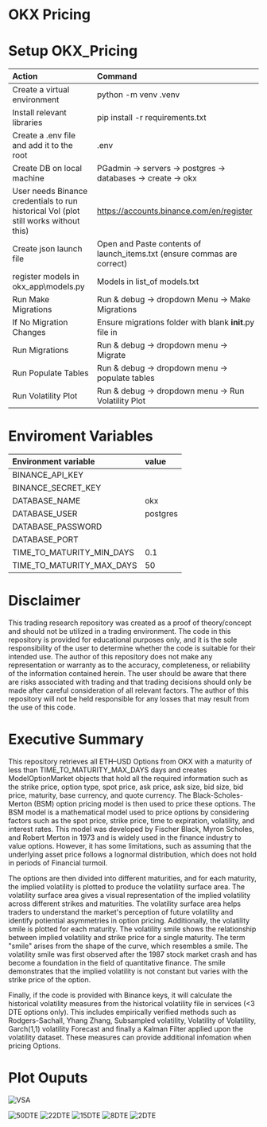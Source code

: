 
# **OKX Pricing**

# Setup OKX_Pricing

|Action|Command
| :-| :-
|Create a virtual environment| python -m venv .venv
|Install relevant libraries | pip install -r requirements.txt|
|Create a .env file and add it to the root | .env
|Create DB on local machine | PGadmin -> servers -> postgres -> databases -> create -> okx|
|User needs Binance credentials to run historical Vol (plot still works without this)| https://accounts.binance.com/en/register|
|Create json launch file| Open and Paste contents of launch_items.txt (ensure commas are correct)|
|register models in  okx_app\models.py | Models in list_of models.txt|
|Run Make Migrations|Run & debug -> dropdown Menu -> Make Migrations |
|If  No Migration Changes |Ensure migrations folder with blank __init__.py file in |
|Run Migrations|Run & debug -> dropdown menu -> Migrate |
|Run Populate Tables| Run & debug -> dropdown menu -> populate tables |
|Run Volatility Plot | Run & debug -> dropdown menu -> Run Volatility Plot |


# Enviroment Variables

|Environment variable|value|
| :-| :-
|BINANCE_API_KEY|
|BINANCE_SECRET_KEY|
|DATABASE_NAME|okx|
|DATABASE_USER|postgres|
|DATABASE_PASSWORD||
|DATABASE_PORT||
|TIME_TO_MATURITY_MIN_DAYS|0.1|
|TIME_TO_MATURITY_MAX_DAYS|50|


# Disclaimer

This trading research repository was created as a proof of theory/concept and should not be utilized in a trading environment. The code in this repository is provided for educational purposes only, and it is the sole responsibility of the user to determine whether the code is suitable for their intended use. The author of this repository does not make any representation or warranty as to the accuracy, completeness, or reliability of the information contained herein. The user should be aware that there are risks associated with trading and that trading decisions should only be made after careful consideration of all relevant factors. The author of this repository will not be held responsible for any losses that may result from the use of this code.


# Executive Summary

This repository retrieves all ETH–USD Options from OKX with a maturity of less than TIME_TO_MATURITY_MAX_DAYS days and creates ModelOptionMarket objects that hold all the required information such as the strike price, option type, spot price, ask price, ask size, bid size, bid price, maturity, base currency, and quote currency. The Black-Scholes-Merton (BSM) option pricing model is then used to price these options. The BSM model is a mathematical model used to price options by considering factors such as the spot price, strike price, time to expiration, volatility, and interest rates. This model was developed by Fischer Black, Myron Scholes, and Robert Merton in 1973 and is widely used in the finance industry to value options. However, it has some limitations, such as assuming that the underlying asset price follows a lognormal distribution, which does not hold in periods of Financial turmoil.

The options are then divided into different maturities, and for each maturity, the implied volatility is plotted to produce the volatility surface area. The volatility surface area gives a visual representation of the implied volatility across different strikes and maturities. The volatility surface area helps traders to understand the market's perception of future volatility and identify potiential asymmetries in option pricing. Additionally, the volatility smile is plotted for each maturity. The volatility smile shows the relationship between implied volatility and strike price for a single maturity. The term "smile" arises from the shape of the curve, which resembles a smile. The volatility smile was first observed after the 1987 stock market crash and has become a foundation in the field of quantitative finance. The smile demonstrates that the implied volatility is not constant but varies with the strike price of the option.

Finally, if the code is provided with Binance keys, it will calculate the historical volatility measures from the historical volatility file in services (<3 DTE options only). This includes empirically verified methods such as Rodgers-Sachall, Yhang Zhang, Subsampled volatility, Volatility of Volatility, Garch(1,1) volatility Forecast and finally a Kalman Filter applied upon the volatility dataset. These measures can provide additional infomation when pricing Options. 



# Plot Ouputs


![VSA](ouput_images/volatilty_surface_area.png)


![50DTE](ouput_images/50dte_smile.png)
![22DTE](ouput_images/22dte_smile.png)
![15DTE](ouput_images/15dte_smile.png)
![8DTE](ouput_images/8dte_smile.png)
![2DTE](ouput_images/2dte_smile.png)